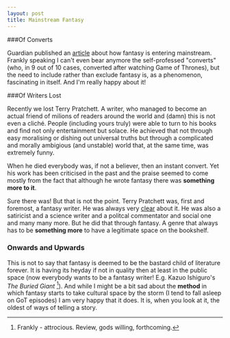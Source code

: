 ```yaml
---
layout: post
title: Mainstream Fantasy
---
```


###Of Converts

Guardian published an [article](http://www.theguardian.com/books/2015/apr/03/george-rr-martin-game-of-thrones-and-the-triumph-of-fantasy-fiction) about how fantasy is entering mainstream. Frankly speaking I can't even bear anymore the self-professed "converts" (who, in 9 out of 10 cases, converted after watching Game of Thrones), but the need to include rather than exclude fantasy is, as a phenomenon, fascinating in itself. And I'm really happy about it!

###Of Writers Lost

Recently we lost Terry Pratchett. A writer, who managed to become an actual friend of milions of readers around the world and (damn) this is not even a cliché. People (including yours truly) were able to turn to his books and find not only entertainment but solace. He achieved that not through easy moralising or dishing out universal truths but through a complicated and morally ambigious (and unstable) world that, at the same time, was extremely funny.

When he died everybody was, if not a believer, then an instant convert. Yet his work has been criticised in the past and the praise seemed to come mostly from the fact that although he wrote fantasy there was **something more to it**.

Sure there was! But that is not the point. Terry Pratchett was, first and foremost, a fantasy writer. He was always very [clear](http://www.theguardian.com/books/2013/apr/22/terry-pratchett-raising-steam) about it. He was also a satiricist and a science writer and a politcal commentator and social one and many many more. But he did that through fantasy. A genre that always has to be **something more** to have a legitimate space on the bookshelf.

### Onwards and Upwards

This is not to say that fantasy is deemed to be the bastard child of literature forever. It is having its heyday if not in quality then at least in the public space (now everybody wants to be a fantasy writer! E.g. Kazuo Ishiguro's *The Buried Giant* [^1]). And while I might be a bit sad about the **method** in which fantasy starts to take cultural space by the storm (I tend to fall asleep on GoT episodes) I am very happy that it does. It is, when you look at it, the oldest of ways of telling a story.

[^1]: Frankly - attrocious. Review, gods willing, forthcoming.
